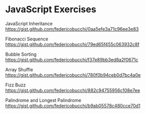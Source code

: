 JavaScript Exercises
=====

JavaScript Inheritance  
https://gist.github.com/federicobucchi/0aa5efe3a71c96ee3e83

Fibonacci Sequence  
https://gist.github.com/federicobucchi/79ed65f455c063932c8f

Bubble Sorting  
https://gist.github.com/federicobucchi/f37e89bb3ed8a2f0671c

Array Shuffle  
https://gist.github.com/federicobucchi/780f0b94ceb0d7bc4a0e

Fizz Buzz  
https://gist.github.com/federicobucchi/882c94755956c108e7ee

Palindrome and Longest Palindrome  
https://gist.github.com/federicobucchi/b9ab05578c480cce70d1
